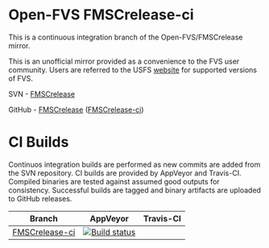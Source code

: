 # Open-FVS FMSCrelease-ci

This is a continuous integration branch of the Open-FVS/FMSCrelease mirror.

This is an unofficial mirror provided as a convenience to the FVS user
community. Users are referred to the USFS [website](https://www.fs.fed.us/fvs/) 
for supported versions of FVS.

SVN - [FMSCrelease][sourceforge_url]
  
GitHub - 
[FMSCrelease](https://github.com/forest-modeling/open-fvs-mirror/tree/FMSCrelease)
([FMSCrelease-ci](https://github.com/forest-modeling/open-fvs-mirror/tree/FMSCrelease-ci))

# CI Builds
Continuos integration builds are performed as new commits are added 
from the SVN repository. CI builds are provided by AppVeyor and Travis-CI.
Compiled binaries are tested against assumed good outputs for consistency.
Successful builds are tagged and binary artifacts are uploaded to GitHub releases.

| Branch | AppVeyor | Travis-CI |
| ------ | :------: | :-------: |
|[FMSCrelease-ci][appveyor_url]|[![Build status](https://ci.appveyor.com/api/projects/status/ww7ygykde0kdly3c/branch/FMSCrelease-ci?svg=true)][appveyor_url]||

[sourceforge_url]: https://sourceforge.net/p/open-fvs/code/HEAD/tree/branches/FMSCrelease/
[appveyor_url]: https://ci.appveyor.com/project/tharen/open-fvs-mirror/branch/FMSCrelease-ci
